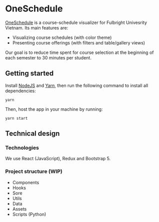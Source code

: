 # OneSchedule

[OneSchedule](https://npnkhoi.github.io/oneschedule) is a course-schedule visualizer for Fulbright Univesrity Vietnam. Its main features are:
- Visualizing course schedules (with color theme)
- Presenting course offerings (with filters and table/gallery views)

Our goal is to reduce time spent for course selection at the beginning of each semester to 30 minutes per student.

## Getting started

Install [NodeJS](https://nodejs.org/en/) and [Yarn](https://classic.yarnpkg.com/en/docs/install), then run the following command to install all dependencies:
```
yarn
```
Then, host the app in your machine by running:
```
yarn start
```

## Technical design
### Technologies
We use React (JavaScript), Redux and Bootstrap 5.
### Project structure (WIP)
* Components
* Hooks
* Sore
* Utils
* Data
* Assets
* Scripts (Python)
